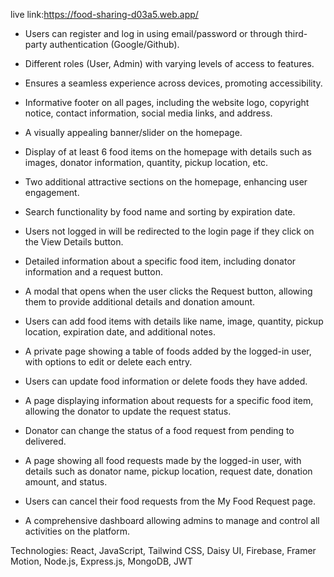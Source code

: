 
live link:https://food-sharing-d03a5.web.app/

- Users can register and log in using email/password or through third-party authentication (Google/Github).

- Different roles (User, Admin) with varying levels of access to features.

- Ensures a seamless experience across devices, promoting accessibility.

- Informative footer on all pages, including the website logo, copyright notice, contact information, social media links, and address.

- A visually appealing banner/slider on the homepage.

- Display of at least 6 food items on the homepage with details such as images, donator information, quantity, pickup location, etc.

- Two additional attractive sections on the homepage, enhancing user engagement.

- Search functionality by food name and sorting by expiration date.

- Users not logged in will be redirected to the login page if they click on the View Details button.

- Detailed information about a specific food item, including donator information and a request button.

- A modal that opens when the user clicks the Request button, allowing them to provide additional details and donation amount.

- Users can add food items with details like name, image, quantity, pickup location, expiration date, and additional notes.

- A private page showing a table of foods added by the logged-in user, with options to edit or delete each entry.

- Users can update food information or delete foods they have added.

- A page displaying information about requests for a specific food item, allowing the donator to update the request status.

- Donator can change the status of a food request from pending to delivered.

- A page showing all food requests made by the logged-in user, with details such as donator name, pickup location, request date, donation amount, and status.

- Users can cancel their food requests from the My Food Request page.

- A comprehensive dashboard allowing admins to manage and control all activities on the platform.

Technologies: React, JavaScript, Tailwind CSS, Daisy UI, Firebase, Framer Motion, Node.js, Express.js, MongoDB, JWT

